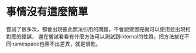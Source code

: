 # 事情沒有這麼簡單
嘗試了很多次，都會出現彼此無法引用的問題，不會說建置完就可以使用並出現相對應的錯誤，
還在嘗試看看有什麼方法可以測試到internal的性質，把方法放在不同namespace也弄不出差異，就是很乾。